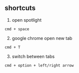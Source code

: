 ## shortcuts

1. open spotlight

`cmd + space`

2. google chrome open new tab

`cmd + T`

3. switch between tabs

`cmd + option + left/right arrow`
